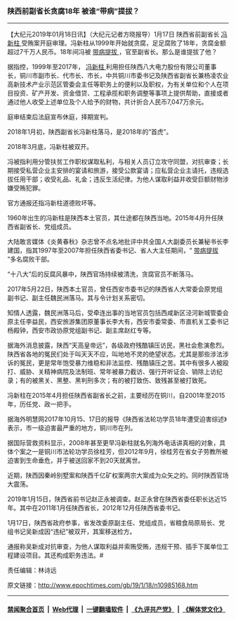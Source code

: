 ### 陕西前副省长贪腐18年 被谁“带病”提拔？
------------------------

<p>
 【大纪元2019年01月18日讯】（大纪元记者方晓报导）1月17日 陕西省前副省长
 <a href="http://www.epochtimes.com/gb/tag/%E5%86%AF%E6%96%B0%E6%9F%B1.html">
  冯新柱
 </a>
 受贿案开庭审理。冯新柱从1999年开始就贪腐，足足腐败了18年，贪腐金额超过7千万人民币。18年间冯被
 <a href="http://www.epochtimes.com/gb/tag/%E5%B8%A6%E7%97%85%E6%8F%90%E6%8B%94.html">
  带病提拔
 </a>
 ，官至副省长。那么是谁提拔了他？
</p>
<p>
 据指控，1999年至2017年，
 <a href="http://www.epochtimes.com/gb/tag/%E5%86%AF%E6%96%B0%E6%9F%B1.html">
  冯新柱
 </a>
 利用担任陕西八大电力股份有限公司董事长，铜川市副市长、代市长、市长，中共铜川市委书记及陕西省副省长兼杨凌农业高新技术产业示范区管委会主任等职务上的便利以及职权，为有关单位和个人在项目投资、矿产开发、资金借贷、工程承揽和职务调整等事项上提供帮助，直接或者通过他人收受上述单位及个人给予的财物，共计折合人民币7,047万余元。
</p>
<p>
 庭审结束后法庭宣布休庭，择期宣判。
</p>
<p>
 2018年1月初，陕西副省长冯新柱落马，是2018年的“首虎”。
</p>
<p>
 2018年3月底，冯新柱被双开。
</p>
<p>
 冯被指利用分管扶贫工作职权谋取私利，与相关人员订立攻守同盟，对抗审查；长期接受私营企业主安排的宴请和旅游，接受公款宴请；应私营企业主请托，违规选拔任用干部；收受礼品、礼金；违反生活纪律。为他人谋取利益并收受巨额财物涉嫌受贿犯罪。
</p>
<p>
 官方通报还指冯新柱道德败坏等。
</p>
<p>
 1960年出生的冯新柱是陕西本土官员，其仕途都在陕西当地。2015年4月升任陕西省副省长、党组成员。
</p>
<p>
 大陆敢言媒体《炎黄春秋》杂志曾不点名地批评中共全国人大副委员长兼秘书长李建国，指其1997年至2007年担任陕西省委书记、省人大主任期间，“
 <a href="http://www.epochtimes.com/gb/tag/%E5%B8%A6%E7%97%85%E6%8F%90%E6%8B%94.html">
  带病提拔
 </a>
 ”多名腐败干部。
</p>
<p>
 “十八大”后的反腐风暴中，陕西官场持续被清洗，贪腐官员不断落马。
</p>
<p>
 2017年5月22日，陕西本土官员，曾任西安市委书记的陕西省人大常委会原党组副书记、副主任魏民洲落马。其与令计划关系密切。
</p>
<p>
 知情人透露，魏民洲落马后，受牵连出事的当地官员包括西咸新区泾河新城管委会原主任李益民，西安旅游集团原董事长李大有，西安市委常委、市直机关工委书记杨殿钟，西安市政协原党组副书记、副主席赵红专等。
</p>
<p>
 据海外消息披露，陕西“天高皇帝远”，各级政府残酷镇压访民，黑社会愈演愈烈。陕西省各地的冤民们处于叫天天不应，叫地地不灵的绝望状态。尤其是那些涉法涉诉的冤民，更是常年饱受暴力维稳和非法监控、残酷镇压之苦。其中有很多人被殴打、威胁、关精神病院及法制班、常年被暴力截访、强行开听证会、销除上访纪录；有的被黑关、黑整、黑判刑多次；有的被打致伤、致残甚至被打致死。
</p>
<p>
 冯新柱在2015年4月担任陕西省副省长之前，主要经历在铜川，自2001年至2015年，历任党、政一把手。
</p>
<p>
 据海外明慧网2017年10月15、17日的报导《陕西省法轮功学员18年遭受迫害综述》表示，市一级迫害最严重的地方，铜川市在列。
</p>
<p>
 据国际营救资料显示，2008年甚至更早冯新柱就名列海外电话讲真相的对象，具体个案之一是铜川市法轮功学员徐桂芳，但2012年9月，徐桂芳在省女子劳教所被迫害到生命垂危，并于被送回家不到20天就离世。
</p>
<p>
 近期，陕西因秦岭别墅案和陕西千亿矿权案两宗大案成为众矢之的。同时陕西官场大震荡。
</p>
<p>
 2019年1月15日，陕西省前书记赵正永被调查。赵正永曾在陕西省委任职长达近15年。其中在2011年1月任陕西省长，2012年12月任陕西省委书记。
</p>
<p>
 1月17日，陕西省政府参事，省发改委原副主任、党组成员，省粮食局原局长、党组书记吴新成因“违纪”被双开，其案移送检方。
</p>
<p>
 通报称吴新成对抗审查，为他人谋取利益并索贿受贿，违规干预、插手下属单位工程建设项目。其还构成职务违法。#
</p>
<p>
 责任编辑：林诗远
</p>

原文链接：http://www.epochtimes.com/gb/19/1/18/n10985168.htm


------------------------
#### [禁闻聚合首页](https://github.com/gfw-breaker/banned-news/blob/master/README.md) &nbsp;|&nbsp; [Web代理](https://github.com/gfw-breaker/open-proxy/blob/master/README.md) &nbsp;|&nbsp; [一键翻墙软件](https://github.com/gfw-breaker/nogfw/blob/master/README.md) &nbsp;|&nbsp; [《九评共产党》](https://github.com/gfw-breaker/9ping.md/blob/master/README.md#九评之一评共产党是什么) &nbsp;|&nbsp; [《解体党文化》](https://github.com/gfw-breaker/jtdwh.md/blob/master/README.md#绪论)